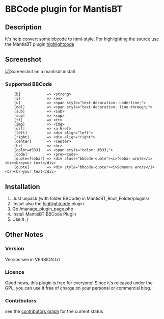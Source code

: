 # BBCode plugin for MantisBT

## Description
It's help convert some bbcode to html-style.
For highlighting the source use the MantisBT plugin [highlightcode](https://github.com/mantisbt-plugins/highlightcode)

## Screenshot
![Screenshot on a mantisbt install](https://raw.github.com/bueltge/bbcode/master/screenshot-1.png)

### Supported BBCode
```
	[b]            => <strong>
	[i]            => <em>
	[u]            => <span style="text-decoration: underline;">
	[del]          => <span style="text-decoration: line-through;">
	[sub]          => <sub>
	[sup]          => <sup>
	[tt]           => <tt>
	[img]          => <img>
	[url]          => <a href>
	[left]         => <div align="left">
	[right]        => <div align="right">
	[center]       => <center>
	[hr]           => <hr>
	[color=#333]   => <span style="color: #333;">
	[code]         => <pre><code>
	[quote=foobar] => <div class="bbcode-quote"><i>foobar wrote</i><br><br>your text</div>
	[quote]        => <div style="bbcode-quote"><i>Someone wrote</i><br><br>your text</div>
```

## Installation
 1. Just unpack (with folder BBCode) in MantisBT_Root_Folder/plugins/
 2. Install also the [highlightcode](https://github.com/mantisbt-plugins/highlightcode) plugin
 3. Go /manage_plugin_page.php
 4. Install MantisBT BBCode Plugin
 5. Use it ;)

## Other Notes
### Version
Version see in VERSION.txt

### Licence
Good news, this plugin is free for everyone! Since it's released under the GPL, you can use it free of charge on your personal or commercial blog.

### Contributors
see the [contributors graph](https://github.com/mantisbt-plugins/bbcode/graphs/contributors) for the current status